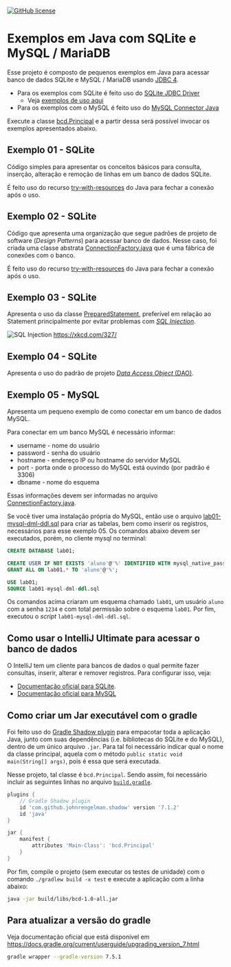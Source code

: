 [![GitHub license](https://img.shields.io/badge/license-MIT-blue.svg)](LICENSE)

# Exemplos em Java com SQLite e MySQL / MariaDB

Esse projeto é composto de pequenos exemplos em Java para acessar banco de dados SQLite e MySQL / MariaDB usando [JDBC 4](https://docs.oracle.com/javase/tutorial/jdbc/basics/connecting.html).

- Para os exemplos com SQLite é feito uso do [SQLite JDBC Driver](https://mvnrepository.com/artifact/org.xerial/sqlite-jdbc)
  - Veja [exemplos de uso aqui](https://github.com/xerial/sqlite-jdbc/blob/master/USAGE.md)
- Para os exemplos com o MySQL é feito uso do [MySQL Connector Java](https://mvnrepository.com/artifact/mysql/mysql-connector-java)

Execute a classe [bcd.Principal](src/main/java/bcd/Principal.java) e a partir dessa será possível invocar os exemplos apresentados abaixo.

## Exemplo 01 - SQLite

Código simples para apresentar os conceitos básicos para consulta, inserção, alteração e remoção de linhas em um banco de dados SQLite.

É feito uso do recurso [try-with-resources](https://docs.oracle.com/javase/tutorial/essential/exceptions/tryResourceClose.html) do Java para fechar a conexão após o uso.

## Exemplo 02 - SQLite

Código que apresenta uma organização que segue padrões de projeto de software (*Design Patterns*) para acessar banco de dados. Nesse caso, foi criada uma classe abstrata [ConnectionFactory.java](src/main/java/exemplo02/db/ConnectionFactory.java) que é uma fábrica de conexões com o banco.

É feito uso do recurso [try-with-resources](https://docs.oracle.com/javase/tutorial/essential/exceptions/tryResourceClose.html) do Java para fechar a conexão após o uso.

## Exemplo 03 - SQLite

Apresenta o uso da classe [PreparedStatement](https://docs.oracle.com/javase/tutorial/jdbc/basics/prepared.html), preferível em relação ao Statement principalmente por evitar problemas com [*SQL Injection*](https://pt.wikipedia.org/wiki/Inje%C3%A7%C3%A3o_de_SQL).

![SQL Injection](exploits_of_a_mom.png)
https://xkcd.com/327/


## Exemplo 04 - SQLite

Apresenta o uso do padrão de projeto [*Data Access Object* (DAO)](https://pt.wikipedia.org/wiki/Objeto_de_acesso_a_dados).

## Exemplo 05 - MySQL

Apresenta um pequeno exemplo de como conectar em um banco de dados MySQL.

Para conectar em um banco MySQL é necessário informar:
- username - nome do usuário
- password - senha do usuário
- hostname - endereço IP ou hostname do servidor MySQL
- port - porta onde o processo do MySQL está ouvindo (por padrão é 3306)
- dbname - nome do esquema

Essas informações devem ser informadas no arquivo [ConnectionFactory.java](src/main/java/exemplo05mysql/db/ConnectionFactory.java).

Se você tiver uma instalação própria do MySQL, então use o arquivo [lab01-mysql-dml-ddl.sql](src/main/resources/lab01-mysql-dml-ddl.sql) para criar as tabelas, bem como inserir os registros, necessários para esse exemplo 05. Os comandos abaixo devem ser executados, porém, no cliente mysql no terminal:
```SQL
CREATE DATABASE lab01;

CREATE USER IF NOT EXISTS 'aluno'@'%' IDENTIFIED WITH mysql_native_password by '1234';
GRANT ALL ON lab01.* TO 'aluno'@'%';

USE lab01;
SOURCE lab01-mysql-dml-ddl.sql
```

Os comandos acima criaram um esquema chamado `lab01`, um usuário `aluno` com a senha `1234` e com total permissão sobre o esquema `lab01`. Por fim, executou o *script* `lab01-mysql-dml-ddl.sql`.


## Como usar o IntelliJ Ultimate para acessar o banco de dados

O IntelliJ tem um cliente para bancos de dados o qual permite fazer consultas, inserir, alterar e remover registros. Para configurar isso, veja:

- [Documentação oficial para SQLite](https://www.jetbrains.com/help/idea/connecting-to-a-database.html#connect-to-sqlite-database).
- [Documentação oficial para MySQL](https://www.jetbrains.com/help/idea/connecting-to-a-database.html#connect-to-mysql-database)

## Como criar um Jar executável com o gradle

Foi feito uso do [Gradle Shadow plugin](https://imperceptiblethoughts.com/shadow/) para empacotar toda a aplicação Java,  junto com suas dependências (i.e. bibliotecas do SQLite e do MySQL), dentro de um único arquivo `.jar`. Para tal foi  necessário indicar qual o nome da classe principal, aquela com o método `public static void main(String[] args)`, pois é essa que será executada. 

Nesse projeto, tal classe é `bcd.Principal`.  Sendo assim, foi necessário incluir as seguintes linhas no  arquivo [`build.gradle`](build.gradle). 

```groovy
plugins {
    // Gradle Shadow plugin
    id 'com.github.johnrengelman.shadow' version '7.1.2'
    id 'java'
}

jar {
    manifest {
        attributes 'Main-Class': 'bcd.Principal'
    }
}
```

Por fim, compile o projeto (sem executar os testes de unidade) com o comando `./gradlew build -x test` e execute a aplicação com a linha abaixo:

```bash
java -jar build/libs/bcd-1.0-all.jar
```

## Para atualizar a versão do gradle

Veja documentação oficial que está disponível em https://docs.gradle.org/current/userguide/upgrading_version_7.html

```bash
gradle wrapper --gradle-version 7.5.1
```